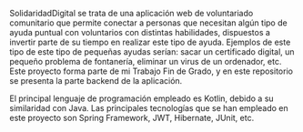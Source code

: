SolidaridadDigital se trata de una aplicación web de voluntariado comunitario que permite conectar a personas que necesitan algún tipo de ayuda puntual con voluntarios con distintas habilidades, dispuestos a invertir parte de su tiempo en realizar este tipo de ayuda. Ejemplos de este tipo de este tipo de pequeñas ayudas serían: sacar un certificado digital, un pequeño problema de fontanería, eliminar un virus de un ordenador, etc. Este proyecto forma parte de mi Trabajo Fin de Grado, y en este repositorio se presenta la parte backend de la aplicación.

El principal lenguaje de programación empleado es Kotlin, debido a su similaridad con Java. Las principales tecnologías que se han empleado en este proyecto son Spring Framework, JWT, Hibernate, JUnit, etc.
